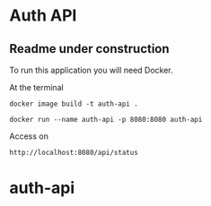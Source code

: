 # Auth API

## Readme under construction

To run this application you will need Docker.

At the terminal

`docker image build -t auth-api .`

`docker run --name auth-api -p 8080:8080 auth-api`

Access on

`http://localhost:8080/api/status`
# auth-api
